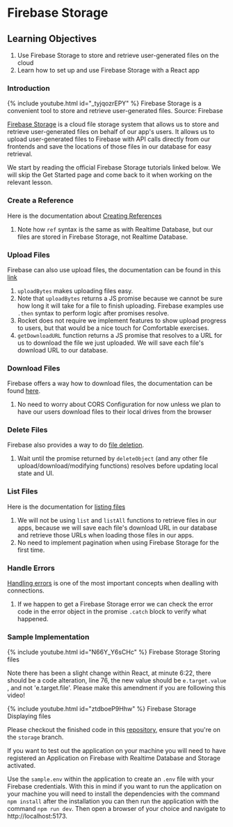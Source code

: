 # Firebase Storage

## Learning Objectives

1. Use Firebase Storage to store and retrieve user-generated files on the cloud
2. Learn how to set up and use Firebase Storage with a React app

### Introduction

{% include youtube.html id="_tyjqozrEPY" %}
Firebase Storage is a convenient tool to store and retrieve user-generated files. Source: Firebase

<a href="https://firebase.google.com/docs/storage" target="_blank">Firebase Storage</a> is a cloud file storage system that allows us to store and retrieve user-generated files on behalf of our app's users. It allows us to upload user-generated files to Firebase with API calls directly from our frontends and save the locations of those files in our database for easy retrieval.

We start by reading the official Firebase Storage tutorials linked below. We will skip the Get Started page and come back to it when working on the relevant lesson.

### Create a Reference

Here is the documentation about <a href="https://firebase.google.com/docs/storage/web/create-reference" target="_blank">Creating References</a>

1. Note how `ref` syntax is the same as with Realtime Database, but our files are stored in Firebase Storage, not Realtime Database.

### Upload Files

Firebase can also use upload files, the documentation can be found in this <a href="https://firebase.google.com/docs/storage/web/upload-files" target="_blank">link</a>

1. `uploadBytes` makes uploading files easy.
2. Note that `uploadBytes` returns a JS promise because we cannot be sure how long it will take for a file to finish uploading. Firebase examples use `.then` syntax to perform logic after promises resolve.
3. Rocket does not require we implement features to show upload progress to users, but that would be a nice touch for Comfortable exercises.
4. `getDownloadURL` function returns a JS promise that resolves to a URL for us to download the file we just uploaded. We will save each file's download URL to our database.

### Download Files

Firebase offers a way how to download files, the documentation can be found <a href="https://firebase.google.com/docs/storage/web/download-files" target="_blank">here</a>.

1. No need to worry about CORS Configuration for now unless we plan to have our users download files to their local drives from the browser

### Delete Files

Firebase also provides a way to do <a href="https://firebase.google.com/docs/storage/web/delete-files" target="_blank">file deletion</a>. 

1. Wait until the promise returned by `deleteObject` (and any other file upload/download/modifying functions) resolves before updating local state and UI.

### List Files

Here is the documentation for <a href="https://firebase.google.com/docs/storage/web/list-files" target="_blank">listing files</a>

1. We will not be using `list` and `listAll` functions to retrieve files in our apps, because we will save each file's download URL in our database and retrieve those URLs when loading those files in our apps.
2. No need to implement pagination when using Firebase Storage for the first time. 

### Handle Errors

<a href="https://firebase.google.com/docs/storage/web/handle-errors" target="_blank">Handling errors</a> is one of the most important concepts when dealling with connections.

1. If we happen to get a Firebase Storage error we can check the error code in the error object in the promise `.catch` block to verify what happened.


### Sample Implementation 

{% include youtube.html id="N66Y_Y6sCHc" %}
Firebase Storage Storing files


Note there has been a slight change within React, at minute 6:22, there should be a code alteration, line 76, the new value should be `e.target.value` , and not 'e.target.file'. Please make this amendment if you are following this video!

{% include youtube.html id="ztdboeP9Hhw" %}
Firebase Storage Displaying files

Please checkout the finished code in this <a href="https://github.com/skillsUnion/firebase-examples/tree/storage" target="_blank">repository</a>, ensure that you're on the `storage` branch. 

If you want to test out the application on your machine you will need to have registered an Application on Firebase with Realtime Database and Storage activated. 

Use the `sample.env` within the application to create an `.env` file with your Firebase credentials. With this in mind if you want to run the application on your machine you will need to install the dependencies with the command `npm install` after the installation you can then run the application with the command `npm run dev`.  Then open a browser of your choice and navigate to  http://localhost:5173.
